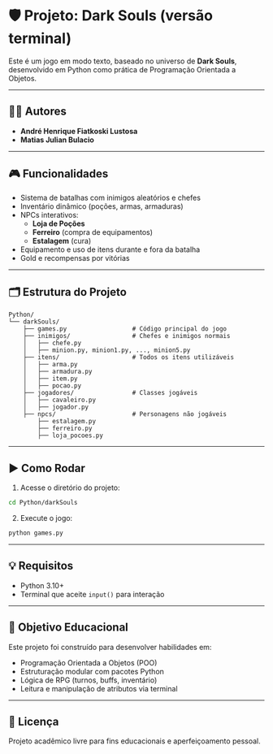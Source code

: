 
# 🛡️ Projeto: Dark Souls (versão terminal)

Este é um jogo em modo texto, baseado no universo de **Dark Souls**, desenvolvido em Python como prática de Programação Orientada a Objetos.

---

## 👨‍💻 Autores

- **André Henrique Fiatkoski Lustosa**
- **Matias Julian Bulacio**

---

## 🎮 Funcionalidades

- Sistema de batalhas com inimigos aleatórios e chefes
- Inventário dinâmico (poções, armas, armaduras)
- NPCs interativos:
  - **Loja de Poções**
  - **Ferreiro** (compra de equipamentos)
  - **Estalagem** (cura)
- Equipamento e uso de itens durante e fora da batalha
- Gold e recompensas por vitórias

---

## 🗂️ Estrutura do Projeto

```
Python/
└── darkSouls/
    ├── games.py                  # Código principal do jogo
    ├── inimigos/                 # Chefes e inimigos normais
    │   ├── chefe.py
    │   ├── minion.py, minion1.py, ..., minion5.py
    ├── itens/                    # Todos os itens utilizáveis
    │   ├── arma.py
    │   ├── armadura.py
    │   ├── item.py
    │   ├── pocao.py
    ├── jogadores/                # Classes jogáveis
    │   ├── cavaleiro.py
    │   ├── jogador.py
    ├── npcs/                     # Personagens não jogáveis
        ├── estalagem.py
        ├── ferreiro.py
        ├── loja_pocoes.py
```

---

## ▶️ Como Rodar

1. Acesse o diretório do projeto:

```bash
cd Python/darkSouls
```

2. Execute o jogo:

```bash
python games.py
```

---

## 💡 Requisitos

- Python 3.10+
- Terminal que aceite `input()` para interação

---

## 🎯 Objetivo Educacional

Este projeto foi construído para desenvolver habilidades em:

- Programação Orientada a Objetos (POO)
- Estruturação modular com pacotes Python
- Lógica de RPG (turnos, buffs, inventário)
- Leitura e manipulação de atributos via terminal

---

## 📄 Licença

Projeto acadêmico livre para fins educacionais e aperfeiçoamento pessoal.
